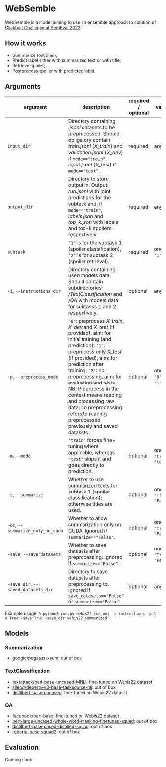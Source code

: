 # WebSemble

WebSemble is a model aiming to use an ensemble approach to solution of [Clickbait Challenge at SemEval 2023](https://pan.webis.de/semeval23/pan23-web/clickbait-challenge.html#evaluation).

## How it works
* Summarize (optional);
* Predict label either with summarized text or with title;
* Retrieve spoiler;
* Postprocess spoiler with predicted label.

## Arguments

| argument                             | description                                                                                                                                                                                                                                                                                                                                                                                                  | required / optional | values                     | default                  |
|--------------------------------------|--------------------------------------------------------------------------------------------------------------------------------------------------------------------------------------------------------------------------------------------------------------------------------------------------------------------------------------------------------------------------------------------------------------|---------------------|----------------------------|--------------------------|
| `input_dir`                          | Directory containing *.jsonl* datasets to be preprocessed. Should obligatory contain *train.jsonl* (*X_train*) and *validation.jsonl* (*X_dev*) if `mode=="train"`, *input.jsonl* (*X_test*) if `mode=="test"`.                                                                                                                                                                                              | required            | any `str`                  | `"./webis22_run"`        |
| `output_dir`                         | Directory to store output in. Output: *run.jsonl* with joint predictions for the subtask and, if `mode=="train"`, *labels.json* and *top_k.json* with labels and top-k spoilers respectively.                                                                                                                                                                                                                | required            | any `str`                  | `"./out"`                |
| `subtask`                            | `"1"` is for the subtask 1 (spoiler classification), `"2"` is for subtask 2 (spoiler retrieval).                                                                                                                                                                                                                                                                                                             | required            | one of `"1"`, `"2"`        | `"2"`                    |
| `-i`, `--instructions_dir`           | Directory containing used models data. Should contain subdirectories */TextClassification* and */QA* with models data for subtasks 1 and 2 respectively.                                                                                                                                                                                                                                                     | optional            | any `str`                  | `"./instructions_local"` |
| `-p`, `--preprocess_mode`            | `"0"`: preprocess *X_train*, *X_dev* and *X_test* (if provided), aim: for initial training (and prediction); `"1"`: preprocess only *X_test* (if provided), aim: for prediction after training; `"2"`: no preprocessing, aim: for evaluation and tests. NB! Preprocess in the context means reading and processing raw data; no preprocessing refers to reading preprocessed previously and saved datasets.  | optional            | one of `"0"`, `"1"`, `"2"` | `"1"`                    |
| `-m`, `--mode`                       | `"train"` forces fine-tuning where applicable, whereas `"test"` skips it and goes directly to prediction.                                                                                                                                                                                                                                                                                                    | optional            | one of `"train"`, `"test"` | `"test"`                 |
| `-s`, `--summarize`                  | Whether to use summarized texts for subtask 1 (spoiler classification); otherwise titles are used.                                                                                                                                                                                                                                                                                                           | optional            | one of `"True"`, `"False"` | `"False"`                |
| `-oc`, `--summarize_only_on_cuda`    | Whether to allow summarization only on CUDA. Ignored if `summarize=="False"`.                                                                                                                                                                                                                                                                                                                                | optional            | one of `"True"`, `"False"` | `"True"`                 |
| `-save`, `--save_datasets`           | Whether to save datasets after preprocessing. Ignored if `summarize=="False"`.                                                                                                                                                                                                                                                                                                                               | optional            | one of `"True"`, `"False"` | `"False"`                |
| `-save_dir`, `--saved_datasets_dir`  | Directory to save datasets after preprocessing to. Ignored if `save_datasets=="False"` or `summarize=="False"`.                                                                                                                                                                                                                                                                                              | optional            | any `str`                  | `"./webis22_summarized"` |

Example usage: `% python3 run.py webis22_run out -i instructions -p 1 -s True -save True -save_dir webis22_summarized`

## Models

### Summarization

* [google/pegasus-xsum](https://huggingface.co/google/pegasus-xsum): out of box

### TextClassification

* [textattack/bert-base-uncased-MNLI](https://huggingface.co/textattack/bert-base-uncased-MNLI): fine-tuned on Webis22 dataset
* [sileod/deberta-v3-base-tasksource-nli](https://huggingface.co/sileod/deberta-v3-base-tasksource-nli): out of box
* [distilbert-base-uncased](https://huggingface.co/distilbert-base-uncased): fine-tuned on Webis22 dataset

### QA

* [facebook/bart-base](https://huggingface.co/facebook/bart-base): fine-tuned on Webis22 dataset
* [bert-large-uncased-whole-word-masking-finetuned-squad](https://huggingface.co/bert-large-uncased-whole-word-masking-finetuned-squad): out of box
* [distilbert-base-cased-distilled-squad](https://huggingface.co/distilbert-base-cased-distilled-squad): out of box
* [roberta-base-squad2](https://huggingface.co/deepset/roberta-base-squad2): out of box

## Evaluation

Coming soon
